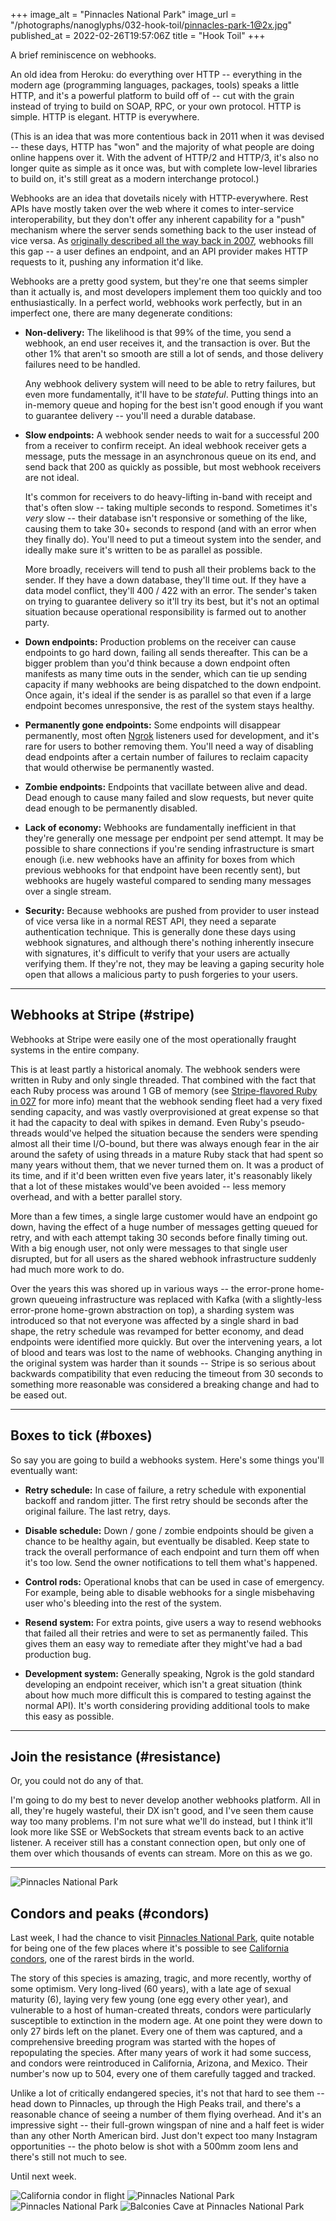 +++
image_alt = "Pinnacles National Park"
image_url = "/photographs/nanoglyphs/032-hook-toil/pinnacles-park-1@2x.jpg"
published_at = 2022-02-26T19:57:06Z
title = "Hook Toil"
+++

A brief reminiscence on webhooks.

An old idea from Heroku: do everything over HTTP -- everything in the modern age (programming languages, packages, tools) speaks a little HTTP, and it's a powerful platform to build off of -- cut with the grain instead of trying to build on SOAP, RPC, or your own protocol. HTTP is simple. HTTP is elegant. HTTP is everywhere.

(This is an idea that was more contentious back in 2011 when it was devised -- these days, HTTP has "won" and the majority of what people are doing online happens over it. With the advent of HTTP/2 and HTTP/3, it's also no longer quite as simple as it once was, but with complete low-level libraries to build on, it's still great as a modern interchange protocol.)

Webhooks are an idea that dovetails nicely with HTTP-everywhere. Rest APIs have mostly taken over the web where it comes to inter-service interoperability, but they don't offer any inherent capability for a "push" mechanism where the server sends something back to the user instead of vice versa. As [originally described all the way back in 2007](https://progrium.github.io/blog/2007/05/03/web-hooks-to-revolutionize-the-web/), webhooks fill this gap -- a user defines an endpoint, and an API provider makes HTTP requests to it, pushing any information it'd like.

Webhooks are a pretty good system, but they're one that seems simpler than it actually is, and most developers implement them too quickly and too enthusiastically. In a perfect world, webhooks work perfectly, but in an imperfect one, there are many degenerate conditions:

* **Non-delivery:** The likelihood is that 99% of the time, you send a webhook, an end user receives it, and the transaction is over. But the other 1% that aren't so smooth are still a lot of sends, and those delivery failures need to be handled.

    Any webhook delivery system will need to be able to retry failures, but even more fundamentally, it'll have to be _stateful_. Putting things into an in-memory queue and hoping for the best isn't good enough if you want to guarantee delivery -- you'll need a durable database.

* **Slow endpoints:** A webhook sender needs to wait for a successful 200 from a receiver to confirm receipt. An ideal webhook receiver gets a message, puts the message in an asynchronous queue on its end, and send back that 200 as quickly as possible, but most webhook receivers are not ideal.

    It's common for receivers to do heavy-lifting in-band with receipt and that's often slow -- taking multiple seconds to respond. Sometimes it's _very_ slow -- their database isn't responsive or something of the like, causing them to take 30+ seconds to respond (and with an error when they finally do). You'll need to put a timeout system into the sender, and ideally make sure it's written to be as parallel as possible.
    
    More broadly, receivers will tend to push all their problems back to the sender. If they have a down database, they'll time out. If they have a data model conflict, they'll 400 / 422 with an error. The sender's taken on trying to guarantee delivery so it'll try its best, but it's not an optimal situation because operational responsibility is farmed out to another party.

* **Down endpoints:** Production problems on the receiver can cause endpoints to go hard down, failing all sends thereafter. This can be a bigger problem than you'd think because a down endpoint often manifests as many time outs in the sender, which can tie up sending capacity if many webhooks are being dispatched to the down endpoint. Once again, it's ideal if the sender is as parallel so that even if a large endpoint becomes unresponsive, the rest of the system stays healthy.

* **Permanently gone endpoints:** Some endpoints will disappear permanently, most often [Ngrok](https://ngrok.com/) listeners used for development, and it's rare for users to bother removing them. You'll need a way of disabling dead endpoints after a certain number of failures to reclaim capacity that would otherwise be permanently wasted.

* **Zombie endpoints:** Endpoints that vacillate between alive and dead. Dead enough to cause many failed and slow requests, but never quite dead enough to be permanently disabled.

* **Lack of economy:** Webhooks are fundamentally inefficient in that they're generally one message per endpoint per send attempt. It may be possible to share connections if you're sending infrastructure is smart enough (i.e. new webhooks have an affinity for boxes from which previous webhooks for that endpoint have been recently sent), but webhooks are hugely wasteful compared to sending many messages over a single stream.

* **Security:** Because webhooks are pushed from provider to user instead of vice versa like in a normal REST API, they need a separate authentication technique. This is generally done these days using webhook signatures, and although there's nothing inherently insecure with signatures, it's difficult to verify that your users are actually verifying them. If they're not, they may be leaving a gaping security hole open that allows a malicious party to push forgeries to your users.

---

## Webhooks at Stripe (#stripe)

Webhooks at Stripe were easily one of the most operationally fraught systems in the entire company.

This is at least partly a historical anomaly. The webhook senders were written in Ruby and only single threaded. That combined with the fact that each Ruby process was around 1 GB of memory (see [Stripe-flavored Ruby in 027](/nanoglyphs/027-15-minutes#stripe-ruby) for more info) meant that the webhook sending fleet had a very fixed sending capacity, and was vastly overprovisioned at great expense so that it had the capacity to deal with spikes in demand. Even Ruby's pseudo-threads would've helped the situation because the senders were spending almost all their time I/O-bound, but there was always enough fear in the air around the safety of using threads in a mature Ruby stack that had spent so many years without them, that we never turned them on. It was a product of its time, and if it'd been written even five years later, it's reasonably likely that a lot of these mistakes would've been avoided -- less memory overhead, and with a better parallel story.

More than a few times, a single large customer would have an endpoint go down, having the effect of a huge number of messages getting queued for retry, and with each attempt taking 30 seconds before finally timing out. With a big enough user, not only were messages to that single user disrupted, but for all users as the shared webhook infrastructure suddenly had much more work to do.

Over the years this was shored up in various ways -- the error-prone home-grown queueing infrastructure was replaced with Kafka (with a slightly-less error-prone home-grown abstraction on top), a sharding system was introduced so that not everyone was affected by a single shard in bad shape, the retry schedule was revamped for better economy, and dead endpoints were identified more quickly. But over the intervening years, a lot of blood and tears was lost to the name of webhooks. Changing anything in the original system was harder than it sounds -- Stripe is so serious about backwards compatibility that even reducing the timeout from 30 seconds to something more reasonable was considered a breaking change and had to be eased out.

---

## Boxes to tick (#boxes)

So say you are going to build a webhooks system. Here's some things you'll eventually want:

* **Retry schedule:** In case of failure, a retry schedule with exponential backoff and random jitter. The first retry should be seconds after the original failure. The last retry, days.

* **Disable schedule:** Down / gone / zombie endpoints should be given a chance to be healthy again, but eventually be disabled. Keep state to track the overall performance of each endpoint and turn them off when it's too low. Send the owner notifications to tell them what's happened.

* **Control rods:** Operational knobs that can be used in case of emergency. For example, being able to disable webhooks for a single misbehaving user who's bleeding into the rest of the system.

* **Resend system:** For extra points, give users a way to resend webhooks that failed all their retries and were to set as permanently failed. This gives them an easy way to remediate after they might've had a bad production bug.

* **Development system:** Generally speaking, Ngrok is the gold standard developing an endpoint receiver, which isn't a great situation (think about how much more difficult this is compared to testing against the normal API). It's worth considering providing additional tools to make this easy as possible.

---

## Join the resistance (#resistance)

Or, you could not do any of that.

I'm going to do my best to never develop another webhooks platform. All in all, they're hugely wasteful, their DX isn't good, and I've seen them cause way too many problems. I'm not sure what we'll do instead, but I think it'll look more like SSE or WebSockets that stream events back to an active listener. A receiver still has a constant connection open, but only one of them over which thousands of events can stream. More on this as we go.

---

<img src="/photographs/nanoglyphs/032-hook-toil/pinnacles-park-2@2x.jpg" alt="Pinnacles National Park" class="wide" loading="lazy">

## Condors and peaks (#condors)

Last week, I had the chance to visit [Pinnacles National Park](https://en.wikipedia.org/wiki/Pinnacles_National_Park), quite notable for being one of the few places where it's possible to see [California condors](https://en.wikipedia.org/wiki/California_condor), one of the rarest birds in the world.

The story of this species is amazing, tragic, and more recently, worthy of some optimism. Very long-lived (60 years), with a late age of sexual maturity (6), laying very few young (one egg every other year), and vulnerable to a host of human-created threats, condors were particularly susceptible to extinction in the modern age. At one point they were down to only 27 birds left on the planet. Every one of them was captured, and a comprehensive breeding program was started with the hopes of repopulating the species. After many years of work it had some success, and condors were reintroduced in California, Arizona, and Mexico. Their number's now up to 504, every one of them carefully tagged and tracked.

Unlike a lot of critically endangered species, it's not that hard to see them -- head down to Pinnacles, up through the High Peaks trail, and there's a reasonable chance of seeing a number of them flying overhead. And it's an impressive sight -- their full-grown wingspan of nine and a half feet is wider than any other North American bird. Just don't expect too many Instagram opportunities -- the photo below is shot with a 500mm zoom lens and there's still not much to see.

Until next week.

<img src="/photographs/nanoglyphs/032-hook-toil/california-condor@2x.jpg" alt="California condor in flight" class="wide" loading="lazy">

<img src="/photographs/nanoglyphs/032-hook-toil/pinnacles-park-3@2x.jpg" alt="Pinnacles National Park" class="wide" loading="lazy">

<img src="/photographs/nanoglyphs/032-hook-toil/pinnacles-park-4@2x.jpg" alt="Pinnacles National Park" class="wide" loading="lazy">

<img src="/photographs/nanoglyphs/032-hook-toil/balconies-cave@2x.jpg" alt="Balconies Cave at Pinnacles National Park" class="wide" loading="lazy">

